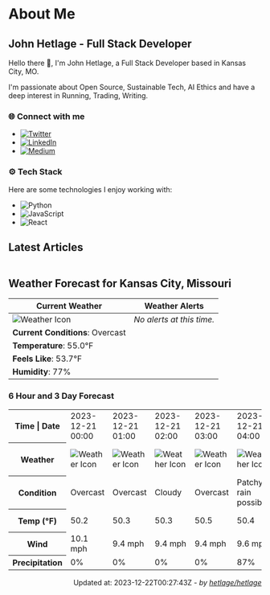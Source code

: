 # About Me

## John Hetlage - Full Stack Developer

Hello there 👋, I'm John Hetlage, a Full Stack Developer based in Kansas City, MO. 

I'm passionate about Open Source, Sustainable Tech, AI Ethics and have a deep interest in Running, Trading, Writing.

### 🌐 Connect with me
- [![Twitter](https://img.shields.io/badge/Twitter-1DA1F2?style=for-the-badge&logo=twitter&logoColor=white)](https://twitter.com/j_hetlage)
- [![LinkedIn](https://img.shields.io/badge/LinkedIn-0077B5?style=for-the-badge&logo=linkedin&logoColor=white)](https://linkedin.com/in/john-hetlage)
- [![Medium](https://img.shields.io/badge/Medium-12100E?style=for-the-badge&logo=medium&logoColor=white)](https://medium.com/@jhetlage)

### ⚙️ Tech Stack
Here are some technologies I enjoy working with:
- ![Python](https://img.shields.io/badge/-Python-05122A?style=flat&logo=Python)
- ![JavaScript](https://img.shields.io/badge/-JavaScript-05122A?style=flat&logo=JavaScript)
- ![React](https://img.shields.io/badge/-React-05122A?style=flat&logo=React)


## Latest Articles

<table>
  <tbody></tbody>
</table>


## Weather Forecast for Kansas City, Missouri

| **Current Weather** | **Weather Alerts** |
|---------------------|--------------------|
| ![Weather Icon](https://cdn.weatherapi.com/weather/64x64/night/122.png) |  _No alerts at this time._  |
| **Current Conditions**: Overcast |  | 
| **Temperature**: 55.0°F |  |
| **Feels Like**: 53.7°F |  |
| **Humidity**: 77% | |

### 6 Hour and 3 Day Forecast

<table>
  <tbody>  
    <tr><th>Time | Date</th><td>2023-12-21 00:00</td><td>2023-12-21 01:00</td><td>2023-12-21 02:00</td><td>2023-12-21 03:00</td><td>2023-12-21 04:00</td><td>2023-12-21 05:00</td><td>2023-12-21</td><td>2023-12-22</td><td>2023-12-23</td></tr>
    <tr><th>Weather</th><td><img src="https://cdn.weatherapi.com/weather/64x64/night/122.png" alt="Weather Icon"></td><td><img src="https://cdn.weatherapi.com/weather/64x64/night/122.png" alt="Weather Icon"></td><td><img src="https://cdn.weatherapi.com/weather/64x64/night/119.png" alt="Weather Icon"></td><td><img src="https://cdn.weatherapi.com/weather/64x64/night/122.png" alt="Weather Icon"></td><td><img src="https://cdn.weatherapi.com/weather/64x64/night/176.png" alt="Weather Icon"></td><td><img src="https://cdn.weatherapi.com/weather/64x64/night/176.png" alt="Weather Icon"></td>
    <td><img src="https://cdn.weatherapi.com/weather/64x64/day/176.png" alt="Weather Icons"</td><td><img src="https://cdn.weatherapi.com/weather/64x64/day/302.png" alt="Weather Icons"</td><td><img src="https://cdn.weatherapi.com/weather/64x64/day/176.png" alt="Weather Icons"</td></tr>
    <tr><th>Condition</th><td>Overcast</td><td>Overcast</td><td>Cloudy</td><td>Overcast</td><td>Patchy rain possible</td><td>Patchy rain possible</td>
    <td>Patchy rain possible</td><td>Moderate rain</td><td>Patchy rain possible</td></tr>
    <tr><th>Temp (°F)</th><td>50.2</td><td>50.3</td><td>50.3</td><td>50.5</td><td>50.4</td><td>50.1</td>
    <td>54.9° / 49.4°F</td><td>58.0° / 50.6°F</td><td>62.5° / 48.3°F</td></tr>
    <tr><th>Wind</th><td>10.1 mph</td><td>9.4 mph</td><td>9.4 mph</td><td>9.4 mph</td><td>9.6 mph</td><td>9.2 mph</td>
    <td>10.1 mph</td><td>10.3 mph</td><td>16.1 mph</td></tr>
    <tr><th>Precipitation</th><td>0%</td><td>0%</td><td>0%</td><td>0%</td><td>87%</td><td>64%</td>
    <td>87%</td><td>91%</td><td>88%</td></tr>
  </tbody>
</table>

<div align="right">

Updated at: 2023-12-22T00:27:43Z - *by [hetlage/hetlage](https://github.com/hetlage/hetlage)*

</div>

